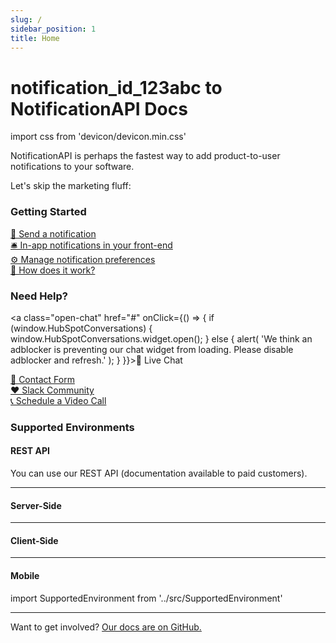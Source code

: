 ```yaml
---
slug: /
sidebar_position: 1
title: Home
---
```


# notification_id_123abc to NotificationAPI Docs

import css from 'devicon/devicon.min.css'

NotificationAPI is perhaps the fastest way to add product-to-user notifications to your software.

Let's skip the marketing fluff:

### Getting Started

[🚀 Send a notification ](quick-start/send-a-notification) <br/>
[🛎 In-app notifications in your front-end](quick-start/display-inapp-notifications) <br/>
[⚙️ Manage notification preferences](quick-start/manage-preferences) <br/>
[📄 How does it work?](quick-start/how-does-it-work)

### Need Help?

<a class="open-chat" href="#" onClick={() => {
if (window.HubSpotConversations) {
window.HubSpotConversations.widget.open();
} else {
alert(
'We think an adblocker is preventing our chat widget from loading. Please disable adblocker and refresh.'
);
}
}}>💬 Live Chat</a><br/>

[ 📧 Contact Form ](https://www.notificationapi.com/contact) <br/>
[ ❤️ Slack Community](https://join.slack.com/t/notificationapi-comm/shared_invite/zt-ygbwiyip-6eA~A8pxmhGZpk~B14BL7w)<br/>
[ 📞 Schedule a Video Call](https://calendly.com/notificationapi)

### Supported Environments

#### REST API

You can use our REST API (documentation available to paid customers).

---

#### Server-Side

<div style={{display: 'flex', flexWrap: 'wrap', columnGap: 64, rowGap: 32, marginBottom: 32}}>
    <SupportedEnvironment logo="devicon-nodejs-plain" name="Node.js" path="" />
    <SupportedEnvironment logo="devicon-typescript-plain" name="Typescript" path="" />
    <SupportedEnvironment logo="devicon-python-plain" name="Python" path="" />
    <SupportedEnvironment logo="devicon-php-plain" name="PHP" path="" />
    <SupportedEnvironment logo="devicon-go-original-wordmark" name="Go" path="" />
    <SupportedEnvironment logo="devicon-csharp-plain" name="C#" path="" />
    <SupportedEnvironment logo="devicon-ruby-plain" name="Ruby" path="" />
</div>

---

#### Client-Side

<div style={{display: 'flex', flexWrap: 'wrap', columnGap: 64, rowGap: 32, marginBottom: 32}}>
    <SupportedEnvironment  logo="devicon-react-plain" name="React" path="" />
    <SupportedEnvironment  logo="devicon-nextjs-plain" name="Next.js" path="" />
    <SupportedEnvironment  logo="devicon-javascript-plain" name="JavaScript" path="" />
    <SupportedEnvironment  logo="devicon-angularjs-plain" name="Angular" path="" />
    <SupportedEnvironment  logo="devicon-vuejs-plain" name="Vue" path="" />
</div>

---

#### Mobile

<div style={{display: 'flex', flexWrap: 'wrap', columnGap: 64, rowGap: 32, marginBottom: 32}}>
    <SupportedEnvironment  logo="devicon-apple-plain" name="iOS" path="" />
    <SupportedEnvironment logo="devicon-android-plain" name="Android" path="" />
</div>

import SupportedEnvironment from '../src/SupportedEnvironment'

---

Want to get involved? [Our docs are on GitHub.](https://github.com/notificationapi-com/docs)
